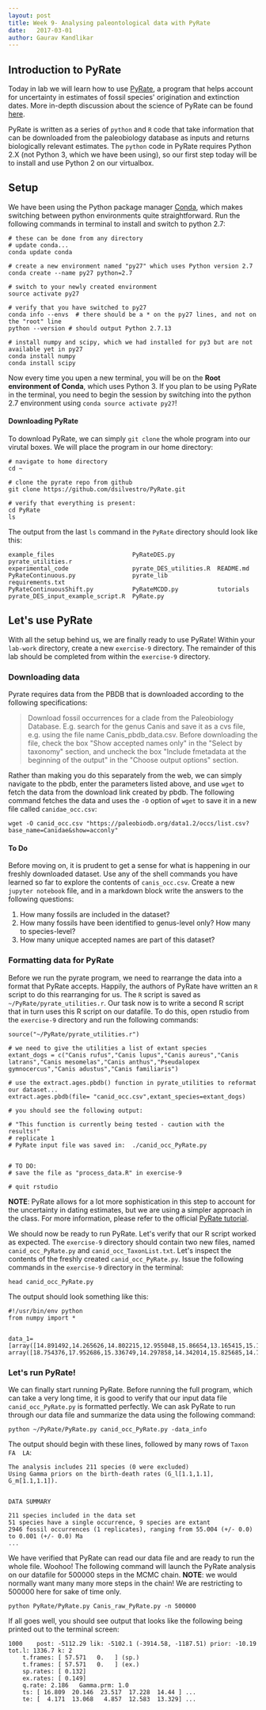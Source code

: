 ```yaml
---
layout: post
title: Week 9- Analysing paleontological data with PyRate
date:   2017-03-01
author: Gaurav Kandlikar
---
```


## Introduction to PyRate
Today in lab we will learn how to use [PyRate](https://github.com/dsilvestro/PyRate), a program that helps account for uncertainty in estimates of fossil species' origination and extinction dates. More in-depth discussion about the science of PyRate can be found [here](http://onlinelibrary.wiley.com/doi/10.1111/2041-210X.12263/abstract).

PyRate is written as a series of `python` and `R` code that take information that can be downloaded from the paleobiology database as inputs and returns biologically relevant estimates. The `python` code in PyRate requires Python 2.X (not Python 3, which we have been using), so our first step today will be to install and use Python 2 on our virtualbox.

## Setup
We have been using the Python package manager [Conda](), which makes switching between python environments quite straightforward. Run the following commands in terminal to install and switch to python 2.7:


```
# these can be done from any directory
# update conda...
conda update conda

# create a new environment named "py27" which uses Python version 2.7
conda create --name py27 python=2.7

# switch to your newly created environment
source activate py27

# verify that you have switched to py27
conda info --envs  # there should be a * on the py27 lines, and not on the "root" line
python --version # should output Python 2.7.13

# install numpy and scipy, which we had installed for py3 but are not available yet in py27 
conda install numpy
conda install scipy

```

Now every time you upen a new terminal, you will be on the **Root environment of Conda**, which uses Python 3. If you plan to be using PyRate in the terminal, you need to begin the session by switching into the python 2.7 environment using `conda source activate py27`!


#### Downloading PyRate

To download PyRate, we can simply `git clone` the whole program into our virutal boxes. We will place the program in our home directory:

```
# navigate to home directory
cd ~

# clone the pyrate repo from github
git clone https://github.com/dsilvestro/PyRate.git

# verify that everything is present:
cd PyRate
ls
```

The output from the last `ls` command in the `PyRate` directory should look like this:

```
example_files                      PyRateDES.py            pyrate_utilities.r
experimental_code                  pyrate_DES_utilities.R  README.md
PyRateContinuous.py                pyrate_lib              requirements.txt
PyRateContinuousShift.py           PyRateMCDD.py           tutorials
pyrate_DES_input_example_script.R  PyRate.py
```

## Let's use PyRate

With all the setup behind us, we are finally ready to use PyRate! Within your `lab-work` directory, create a new `exercise-9` directory. The remainder of this lab should be completed from within the `exercise-9` directory.

### Downloading data

Pyrate requires data from the PBDB that is downloaded according to the following specifications:

> Download fossil occurrences for a clade from the Paleobiology Database. E.g. search for the genus Canis and save it as a cvs file, e.g. using the file name Canis_pbdb_data.csv. Before downloading the file, check the box "Show accepted names only" in the "Select by taxonomy" section, and uncheck the box "Include fmetadata at the beginning of the output" in the "Choose output options" section.

Rather than making you do this separately from the web, we can simply navigate to the pbdb, enter the parameters listed above, and use `wget` to fetch the data from the download link created by pbdb. The following command fetches the data and uses the `-O` option of `wget` to save it in a new file called `canidae_occ.csv`:

```
wget -O canid_occ.csv "https://paleobiodb.org/data1.2/occs/list.csv?base_name=Canidae&show=acconly"
```

#### To Do
Before moving on, it is prudent to get a sense for what is happening in our freshly downloaded dataset. Use any of the shell commands you have learned so far to explore the contents of `canis_occ.csv`. Create a new `jupyter notebook` file, and in a markdown block write the answers to the following questions:

1. How many fossils are included in the dataset?  
2. How many fossils have been identified to genus-level only? How many to species-level?  
3. How many unique accepted names are part of this dataset?  


### Formatting data for PyRate  
Before we run the pyrate program, we need to rearrange the data into a format that PyRate accepts. Happily, the authors of PyRate have written an `R` script to do this rearranging for us. The `R` script is saved as `~/PyRate/pyrate_utilities.r`. Our task now is to write a second R script that in turn uses this R script on our datafile. To do this, open rstudio from the `exercise-9` directory and run the following commands:

```
source("~/PyRate/pyrate_utilities.r")

# we need to give the utilities a list of extant species
extant_dogs = c("Canis rufus","Canis lupus","Canis aureus","Canis latrans","Canis mesomelas","Canis anthus","Pseudalopex gymnocercus","Canis adustus","Canis familiaris")

# use the extract.ages.pbdb() function in pyrate_utilities to reformat our dataset...
extract.ages.pbdb(file= "canid_occ.csv",extant_species=extant_dogs)

# you should see the following output:

# "This function is currently being tested - caution with the results!"
# replicate 1
# PyRate input file was saved in:  ./canid_occ_PyRate.py 


# TO DO:
# save the file as "process_data.R" in exercise-9

# quit rstudio
```

**NOTE**: PyRate allows for a lot more sophistication in this step to account for the uncertainty in dating estimates, but we are using a simpler approach in the class. For more information, please refer to the official [PyRate tutorial](https://github.com/dsilvestro/PyRate/blob/master/tutorials/pyrate_tutorial_1.md).

We should now be ready to run PyRate. Let's verify that our R script worked as expected. The `exercise-9` directory should contain two new files, named `canid_occ_PyRate.py` and `canid_occ_TaxonList.txt`. Let's inspect the contents of the freshly created `canid_occ_PyRate.py`. Issue the following commands in the `exercise-9` directory in the terminal:

```
head canid_occ_PyRate.py
```

The output should look something like this:

```
#!/usr/bin/env python
from numpy import * 


data_1=[array([14.891492,14.265626,14.802215,12.955048,15.86654,13.165415,15.150284,14.42986,15.375599,14.463246,13.607118,5.39764,13.449093]),
array([18.754376,17.952686,15.336749,14.297858,14.342014,15.825685,14.766692,15.349627,14.59774,13.668734,15.245747]),
```

### Let's run PyRate!

We can finally start running PyRate. Before running the full program, which can take a very long time, it is good to verify that our input data file `canid_occ_PyRate.py` is formatted perfectly. We can ask PyRate to run through our data file and summarize the data using the following command:

```
python ~/PyRate/PyRate.py canid_occ_PyRate.py -data_info
```

The output should begin with these lines, followed by many rows of `Taxon 	FA	LA`:

```
The analysis includes 211 species (0 were excluded)
Using Gamma priors on the birth-death rates (G_l[1.1,1.1], G_m[1.1,1.1]).


DATA SUMMARY

211 species included in the data set
51 species have a single occurrence, 9 species are extant
2946 fossil occurrences (1 replicates), ranging from 55.004 (+/- 0.0) to 0.001 (+/- 0.0) Ma
...
```


We have verified that PyRate can read our data file and are ready to run the whole file. Woohoo! The following command will launch the PyRate analysis on our datafile for 500000 steps in the MCMC chain. **NOTE**: we would normally want many many more steps in the chain! We are restricting to 500000 here for sake of time only.

```
python PyRate/PyRate.py Canis_raw_PyRate.py -n 500000
```

If all goes well, you should see output that looks like the following being printed out to the terminal screen:

```
1000	post: -5112.29 lik: -5102.1 (-3914.58, -1187.51) prior: -10.19 tot.l: 1336.7 k: 2
	t.frames: [ 57.571   0.   ] (sp.)
	t.frames: [ 57.571   0.   ] (ex.)
	sp.rates: [ 0.132]
	ex.rates: [ 0.149]
	q.rate: 2.186 	Gamma.prm: 1.0
	ts: [ 16.809  20.146  23.517  17.228  14.44 ] ...
	te: [  4.171  13.068   4.857  12.583  13.329] ...

```













